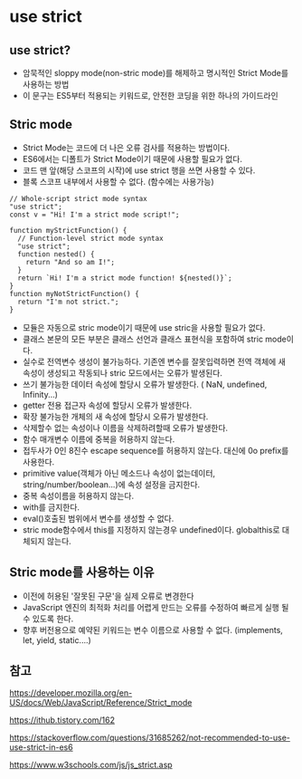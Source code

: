 # use strict

## use strict?
- 암묵적인 sloppy mode(non-stric mode)를 해제하고 명시적인 Strict Mode를 사용하는 방법
- 이 문구는 ES5부터 적용되는 키워드로, 안전한 코딩을 위한 하나의 가이드라인

## Stric mode
- Strict Mode는 코드에 더 나은 오류 검사를 적용하는 방법이다.
- ES6에서는 디폴트가 Strict Mode이기 때문에 사용할 필요가 없다.
- 코드 맨 앞(해당 스코프의 시작)에 use strict 행을 쓰면 사용할 수 있다.
- 블록 스코프 내부에서 사용할 수 없다. (함수에는 사용가능)

```
// Whole-script strict mode syntax
"use strict";
const v = "Hi! I'm a strict mode script!";
```
```
function myStrictFunction() {
  // Function-level strict mode syntax
  "use strict";
  function nested() {
    return "And so am I!";
  }
  return `Hi! I'm a strict mode function! ${nested()}`;
}
function myNotStrictFunction() {
  return "I'm not strict.";
}

```
- 모듈은 자동으로 stric mode이기 때문에 use stric을 사용할 필요가 없다.
- 클래스 본문의 모든 부분은 클래스 선언과 클래스 표현식을 포함하여 stric mode이다.
- 실수로 전역변수 생성이 불가능하다. 기존엔 변수를 잘못입력하면 전역 객체에 새 속성이 생성되고 작동되나 stric 모드에서는 오류가 발생된다.
- 쓰기 불가능한 데이터 속성에 할당시 오류가 발생한다. ( NaN, undefined, Infinity...)
- getter 전용 접근자 속성에 할당시 오류가 발생한다.
- 확장 불가능한 개체의 새 속성에 할당시 오류가 발생한다.
- 삭제할수 없는 속성이나 이름을 삭제하려할때 오류가 발생한다.
- 함수 매개변수 이름에 중복을 허용하지 않는다.
- 접두사가 0인 8진수 escape sequence를 허용하지 않는다. 대신에 0o prefix를 사용한다.
- primitive value(객체가 아닌 메소드나 속성이 없는데이터, string/number/boolean...)에 속성 설정을 금지한다.
- 중복 속성이름을 허용하지 않는다.
- with를 금지한다.
- eval()호출된 범위에서 변수를 생성할 수 없다.
- stric mode함수에서 this를 지정하지 않는경우 undefined이다. globalthis로 대체되지 않는다.

## Stric mode를 사용하는 이유
- 이전에 허용된 '잘못된 구문'을 실제 오류로 변경한다
- JavaScript 엔진의 최적화 처리를 어렵게 만드는 오류를 수정하여 빠르게 실행 될 수 있도록 한다.
- 향후 버전용으로 예약된 키워드는 변수 이름으로 사용할 수 없다. (implements, let, yield, static....)
 

## 참고
https://developer.mozilla.org/en-US/docs/Web/JavaScript/Reference/Strict_mode

https://ithub.tistory.com/162

https://stackoverflow.com/questions/31685262/not-recommended-to-use-use-strict-in-es6

https://www.w3schools.com/js/js_strict.asp

